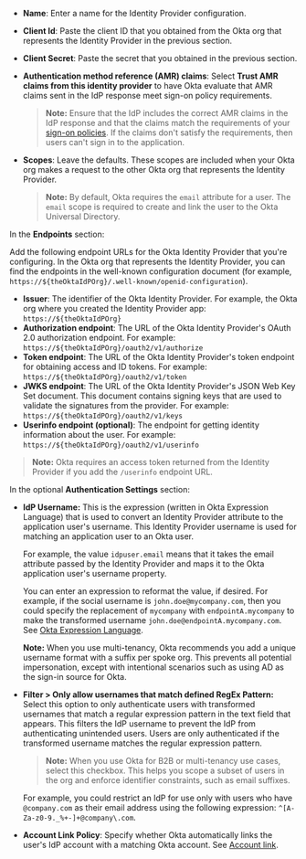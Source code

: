 * **Name**: Enter a name for the Identity Provider configuration.
* **Client Id**: Paste the client ID that you obtained from the Okta org that represents the Identity Provider in the previous section.
* **Client Secret**: Paste the secret that you obtained in the previous section.
* **Authentication method reference (AMR) claims**: Select **Trust AMR claims from this identity provider** to have Okta evaluate that AMR claims sent in the IdP response meet sign-on policy requirements. <ApiLifecycle access="ea" />

    > **Note:** Ensure that the IdP includes the correct AMR claims in the IdP response and that the claims match the requirements of your [sign-on policies](/docs/guides/configure-signon-policy/main/). If the claims don't satisfy the requirements, then users can't sign in to the application.

* **Scopes**: Leave the defaults. These scopes are included when your Okta org makes a request to the other Okta org that represents the Identity Provider.

    > **Note:** By default, Okta requires the `email` attribute for a user. The `email` scope is required to create and link the user to the Okta Universal Directory.

In the **Endpoints** section:

Add the following endpoint URLs for the Okta Identity Provider that you're configuring. In the Okta org that represents the Identity Provider, you can find the endpoints in the well-known configuration document (for example, `https://${theOktaIdPOrg}/.well-known/openid-configuration`).

* **Issuer**: The identifier of the Okta Identity Provider. For example, the Okta org where you created the Identity Provider app: `https://${theOktaIdPOrg}`
* **Authorization endpoint**: The URL of the Okta Identity Provider's OAuth 2.0 authorization endpoint. For example: `https://${theOktaIdPOrg}/oauth2/v1/authorize`
* **Token endpoint**: The URL of the Okta Identity Provider's token endpoint for obtaining access and ID tokens. For example: `https://${theOktaIdPOrg}/oauth2/v1/token`
* **JWKS endpoint**: The URL of the Okta Identity Provider's JSON Web Key Set document. This document contains signing keys that are used to validate the signatures from the provider. For example: `https://${theOktaIdPOrg}/oauth2/v1/keys`
* **Userinfo endpoint (optional)**: The endpoint for getting identity information about the user. For example: `https://${theOktaIdPOrg}/oauth2/v1/userinfo`

> **Note:** Okta requires an access token returned from the Identity Provider if you add the `/userinfo` endpoint URL.

In the optional **Authentication Settings** section:

* **IdP Username:** This is the expression (written in Okta Expression Language) that is used to convert an Identity Provider attribute to the application user's username. This Identity Provider username is used for matching an application user to an Okta user.

    For example, the value `idpuser.email` means that it takes the email attribute passed by the Identity Provider and maps it to the Okta application user's username property.

    You can enter an expression to reformat the value, if desired. For example, if the social username is `john.doe@mycompany.com`, then you could specify the replacement of `mycompany` with `endpointA.mycompany` to make the transformed username `john.doe@endpointA.mycompany.com`. See [Okta Expression Language](/docs/reference/okta-expression-language/).

    **Note:** When you use multi-tenancy, Okta recommends you add a unique username format with a suffix per spoke org. This prevents all potential impersonation, except with intentional scenarios such as using AD as the sign-in source for Okta.

* **Filter > Only allow usernames that match defined RegEx Pattern:** Select this option to only authenticate users with transformed usernames that match a regular expression pattern in the text field that appears. This filters the IdP username to prevent the IdP from authenticating unintended users. Users are only authenticated if the transformed username matches the regular expression pattern.

    > **Note:** When you use Okta for B2B or multi-tenancy use cases, select this checkbox. This helps you scope a subset of users in the org and enforce identifier constraints, such as email suffixes.

    For example, you could restrict an IdP for use only with users who have `@company.com` as their email address using the following expression: `^[A-Za-z0-9._%+-]+@company\.com`.

* **Account Link Policy**: Specify whether Okta automatically links the user's IdP account with a matching Okta account. See [Account link](#account-link).